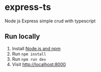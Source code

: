 # express-ts
Node js Express simple crud with typescript

## Run locally

1. Install [Node.js and npm](https://nodejs.org/)
1. Run `npm install`
1. Run `npm run dev`
1. Visit [http://localhost:8000](http://localhost:8000)
